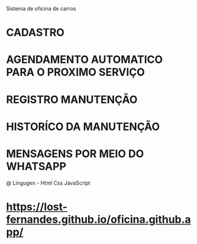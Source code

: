 Sistema de oficina de carros 
# CADASTRO
# AGENDAMENTO AUTOMATICO PARA O PROXIMO SERVIÇO
# REGISTRO MANUTENÇÃO
# HISTORÍCO DA MANUTENÇÃO
# MENSAGENS POR MEIO DO WHATSAPP 

@ Lingugen - Html Css JavaScript
# https://lost-fernandes.github.io/oficina.github.app/
